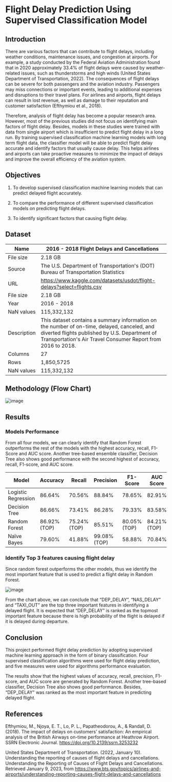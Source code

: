 # Flight Delay Prediction Using Supervised Classification Model

## Introduction

There are various factors that can contribute to flight delays, including weather conditions, maintenance issues, and congestion at airports. For example, a study conducted by the Federal Aviation Administration found that in 2020 approximately 33.4% of flight delays were caused by weather-related issues, such as thunderstorms and high winds (United States Department of Transportation, 2022). The consequences of flight delays can be severe for both passengers and the aviation industry. Passengers may miss connections or important events, leading to additional expenses and disruptions to their travel plans. For airlines and airports, flight delays can result in lost revenue, as well as damage to their reputation and customer satisfaction (Efthymiou et al., 2018).

Therefore, analysis of flight delay has become a popular research area. However, most of the previous studies did not focus on identifying main factors of flight delay. Besides, models in these studies were trained with data from single airport which is insufficient to predict flight delay in a long run. By training supervised classification machine learning models with long term flight data, the classifier model will be able to predict flight delay accurate and identify factors that usually cause delay. This helps airlines and airports can take proactive measures to minimize the impact of delays and improve the overall efficiency of the aviation system.

## Objectives

1) To develop supervised classification machine learning models that can predict delayed flight accurately.

2) To compare the performance of different supervised classification models on predicting flight delays.

3) To identify significant factors that causing flight delay.

## Dataset

| Name                                      | 2016 - 2018 Flight Delays and Cancellations  |
|-------------------------------------------|----------------------------------------------|
| File size                                 | 2.18 GB                                      |
| Source                                    | The U.S. Department of Transportation's (DOT) Bureau of Transportation Statistics |
| URL                                       | https://www.kaggle.com/datasets/usdot/flight-delays?select=flights.csv |
| File size                                 | 2.18 GB                                      |
| Year                                      | 2016 - 2018                                 |
| NaN values                                | 115,332,132                                |
| Description                               | This dataset contains a summary information on the number of on-time, delayed, canceled, and diverted flights published by U.S. Department of Transportation's Air Travel Consumer Report from 2016 to 2018. |
| Columns                                   | 27                                           |
| Rows                                      | 1,850,5725                                  |
| NaN values                                | 115,332,132                                |

## Methodology (Flow Chart)

![image](https://github.com/Zayuki/Flight_Delay_Prediction_Using_Supervised_Classification_Model/assets/67309677/abb0a62c-885b-4342-870c-a58b185ea324)


## Results

### Models Performance
From all four models, we can clearly identify that Random Forest outperforms the rest of the models with the highest accuracy, recall, F1-Score and AUC score. Another tree-based ensemble classifier, Decision Tree also shows good performance with the second highest of accuracy, recall, F1-score, and AUC score.

| Model              | Accuracy   | Recall    | Precision | F1-Score  | AUC Score |
|--------------------|------------|-----------|-----------|-----------|-----------|
| Logistic Regression| 86.64%     | 70.56%    | 88.84%    | 78.65%    | 82.91%    |
| Decision Tree      | 86.66%     | 73.41%    | 86.28%    | 79.33%    | 83.58%    |
| Random Forest      | 86.92% (TOP)   | 75.24% (TOP)   | 85.51%    | 80.05% (TOP)   | 84.21% (TOP)   |
| Naïve Bayes        | 79.60%     | 41.88%    | 99.08% (TOP)  | 58.88%    | 70.84%    |


### Identify Top 3 features causing flight delay
Since random forest outperforms the other models, thus we identify the most important feature that is used to predict a flight delay in Random Forest.

![image](https://github.com/Zayuki/Flight_Delay_Prediction_Using_Supervised_Classification_Model/assets/67309677/9e0e6889-9689-4954-b27a-f4d3fb92c78c)

From the chart above, we can conclude that “DEP_DELAY”, “NAS_DELAY” and “TAXI_OUT” are the top three important features in identifying a delayed flight. It is expected that “DEP_DELAY” is ranked as the topmost important feature because there is high probability of the flight is delayed if it is delayed during departure.

## Conclusion
This project performed flight delay prediction by adopting supervised machine learning approach in the form of binary classification. Four supervised classification algorithms were used for flight delay prediction, and five measures were used for algorithms performance evaluation.

The results show that the highest values of accuracy, recall, precision, F1-score, and AUC score are generated by Random Forest. Another tree-based classifier, Decision Tree also shows good performance. Besides, “DEP_DELAY” was ranked as the most important feature in predicting delayed flight.

## References
Efthymiou, M., Njoya, E. T., Lo, P. L., Papatheodorou, A., & Randall, D. (2018). The impact of delays on customers’ satisfaction: An empirical analysis of the British Airways on-time performance at Heathrow Airport. SSRN Electronic Journal. https://doi.org/10.2139/ssrn.3253232

United States Department of Transportation. (2022, January 10). Understanding the reporting of causes of flight delays and cancellations. Understanding the Reporting of Causes of Flight Delays and Cancellations. Retrieved January 9, 2023, from https://www.bts.gov/topics/airlines-and-airports/understanding-reporting-causes-flight-delays-and-cancellations
